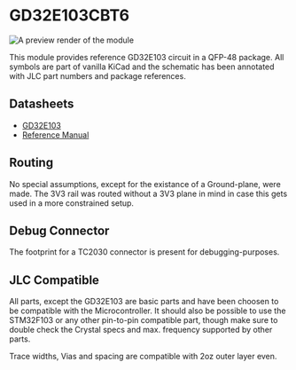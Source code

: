 # GD32E103CBT6

![A preview render of the module](https://gitlab.com/edea-dev/test-modules/-/raw/main/GD32E103CBT6/preview.png)

This module provides reference GD32E103 circuit in a QFP-48 package.
All symbols are part of vanilla KiCad and the schematic has been annotated
with JLC part numbers and package references.

## Datasheets

- [GD32E103](http://gd32mcu.com/data/documents/shujushouce/GD32E103xx_Datasheet_Rev1.8.pdf)
- [Reference Manual](https://www.gigadevice.com/manual/gd32e103xxxx-user-manual/)

## Routing

No special assumptions, except for the existance of a Ground-plane, were made. The 3V3 rail was routed
without a 3V3 plane in mind in case this gets used in a more constrained setup.

## Debug Connector

The footprint for a TC2030 connector is present for debugging-purposes.

## JLC Compatible

All parts, except the GD32E103 are basic parts and have been choosen to be compatible
with the Microcontroller. It should also be possible to use the STM32F103 or any other pin-to-pin
compatible part, though make sure to double check the Crystal specs and max. frequency supported
by other parts.

Trace widths, Vias and spacing are compatible with 2oz outer layer even.
